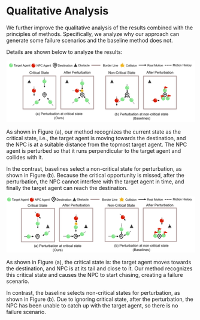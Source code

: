 # Qualitative Analysis
We further improve the qualitative analysis of the results combined with the principles of methods. Specifically, we analyze why our approach can generate some failure scenarios and the baseline method does not. 

Details are shown below to analyze the results:

![图片](./images/analysis.png)

As shown in Figure (a), our method recognizes the current state as the critical state, i.e., the target agent is moving towards the destination, and the NPC is at a suitable distance from the topmost target agent. The NPC agent is perturbed so that it runs perpendicular to the target agent and collides with it.

In the contrast, baselines select a non-critical state for perturbation, as shown in Figure (b). Because the critical opportunity is missed, after the perturbation, the NPC cannot interfere with the target agent in time, and finally the target agent can reach the destination.

![图片](./images/analysis2.png)

As shown in Figure (a), the critical state is: the target agent moves towards the destination, and NPC is at its tail and close to it. Our method recognizes this critical state and causes the NPC to start chasing, creating a failure scenario.

In contrast, the baseline selects non-critical states for perturbation, as shown in Figure (b). Due to ignoring critical state, after the perturbation, the NPC has been unable to catch up with the target agent, so there is no failure scenario.